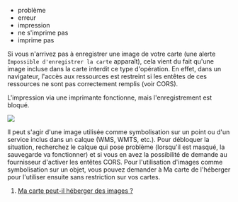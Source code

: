 - problème
- erreur
- impression
- ne s'imprime pas
- imprime pas

Si vous n'arrivez pas à enregistrer une image de votre carte (une alerte `Impossible d'enregistrer la carte` apparaît), cela vient du fait qu'une image incluse dans la carte interdit ce type d'opération. En effet, dans un navigateur, l'accès aux ressources est restreint si les entêtes de ces ressources ne sont pas correctement remplis (voir CORS).

L'impression via une imprimante fonctionne, mais l'enregistrement est bloqué.

![](https://macarte.ign.fr/api/image/img_kfq7956)

Il peut s'agir d'une image utilisée comme symbolisation sur un point ou d'un service inclus dans un calque (WMS, WMTS, etc.).
Pour débloquer la situation, recherchez le calque qui pose problème (lorsqu'il est masqué, la sauvegarde va fonctionner) et si vous en avez la possibilité de demande au fournisseur d'activer les entêtes CORS.
Pour l'utilisation d'images comme symbolisation sur un objet, vous pouvez demander à Ma carte de l'héberger pour l'utiliser ensuite sans restriction sur vos cartes.

1. [Ma carte peut-il héberger des images ?](./Ma_carte_peut-il_héberger_des_images.md)
